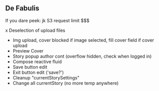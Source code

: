 ## De Fabulis

If you dare peek: jk S3 request limit $$$

x Deselection of upload files

- Img upload, cover blocked if image selected, fill cover field if cover upload
- Preview Cover
- Story popup author cont (overflow hidden, check when logged in)
- Compose reactive fluid
- Save button edit
- Exit button edit ('save?')
- Cleanup "currentStorySettings"
- Change all currentStory (no more temp anywhere)
